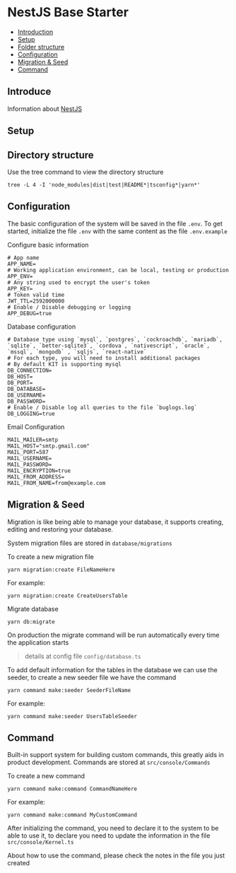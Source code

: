 # NestJS Base Starter

- [Introduction](#introduction)
- [Setup](#setup)
- [Folder structure](#folder-structure)
- [Configuration](#configure)
- [Migration & Seed](#migration--seed)
- [Command](#command)

<a name="introduction"></a>

## Introduce

Information about [NestJS](https://docs.nestjs.com/)

<a name="setup"></a>

## Setup

<a name="directory-structure"></a>

## Directory structure

Use the tree command to view the directory structure

```
tree -L 4 -I 'node_modules|dist|test|README*|tsconfig*|yarn*'
```

<a name="configuration"></a>

## Configuration

The basic configuration of the system will be saved in the file `.env`.
To get started, initialize the file `.env` with the same content as the file `.env.example`

Configure basic information

```
# App name
APP_NAME=
# Working application environment, can be local, testing or production
APP_ENV=
# Any string used to encrypt the user's token
APP_KEY=
# Token valid time
JWT_TTL=2592000000
# Enable / Disable debugging or logging
APP_DEBUG=true
```

Database configuration

```
# Database type using `mysql`, `postgres`, `cockroachdb`, `mariadb`, `sqlite`, `better-sqlite3`, `cordova`, `nativescript`, `oracle`, `mssql`, `mongodb` , `sqljs`, `react-native`
# For each type, you will need to install additional packages
# By default KIT is supporting mysql
DB_CONNECTION=
DB_HOST=
DB_PORT=
DB_DATABASE=
DB_USERNAME=
DB_PASSWORD=
# Enable / Disable log all queries to the file `buglogs.log`
DB_LOGGING=true
```

Email Configuration

```
MAIL_MAILER=smtp
MAIL_HOST="smtp.gmail.com"
MAIL_PORT=587
MAIL_USERNAME=
MAIL_PASSWORD=
MAIL_ENCRYPTION=true
MAIL_FROM_ADDRESS=
MAIL_FROM_NAME=from@example.com
```

<a name="migration--seed"></a>

## Migration & Seed

Migration is like being able to manage your database, it supports creating, editing and restoring your database.

System migration files are stored in `database/migrations`

To create a new migration file

```
yarn migration:create FileNameHere
```

For example:

```
yarn migration:create CreateUsersTable
```

Migrate database

```
yarn db:migrate
```

On production the migrate command will be run automatically every time the application starts

> details at config file `config/database.ts`

To add default information for the tables in the database we can use the seeder, to create a new seeder file we have the command

```
yarn command make:seeder SeederFileName
```

For example:

```
yarn command make:seeder UsersTableSeeder
```

<a name="command"></a>

## Command

Built-in support system for building custom commands, this greatly aids in product development.
Commands are stored at `src/console/Commands`

To create a new command

```
yarn command make:command CommandNameHere
```

For example:

```
yarn command make:command MyCustomCommand
```

After initializing the command, you need to declare it to the system to be able to use it, to declare you need to update the information in the file `src/console/Kernel.ts`

About how to use the command, please check the notes in the file you just created
